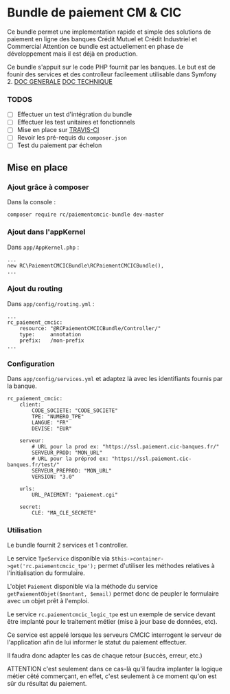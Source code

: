 # Bundle de paiement CM & CIC 

Ce bundle permet une implementation rapide et simple des solutions de paiement en ligne des banques Crédit Mutuel et Crédit Industriel et Commercial
Attention ce bundle est actuellement en phase de développement mais il est déjà en production.

Ce bundle s'appuit sur le code PHP fournit par les banques. Le but est de founir des services et des controlleur facileement utilisable dans Symfony 2.
[DOC GENERALE](https://www.cmcicpaiement.fr/fr/info/documentations/CM-CIC_paiement_documentation_generale_v3_0.pdf)
[DOC TECHNIQUE](https://www.cmcicpaiement.fr/fr/info/documentations/CM-CIC_paiement_documentation_technique_v3_0.pdf)

### TODOS

- [ ] Effectuer un test d'intégration du bundle
- [ ] Effectuer les test unitaires et fonctionnels
- [ ] Mise en place sur [TRAVIS-CI](https://travis-ci.org/)
- [ ] Revoir les pré-requis du `composer.json`
- [ ] Test du paiement par échelon

## Mise en place

### Ajout grâce à composer

Dans la console :

    composer require rc/paiementcmcic-bundle dev-master
    
### Ajout dans l'appKernel

Dans `app/AppKernel.php` :
    
    ...
    new RC\PaiementCMCICBundle\RCPaiementCMCICBundle(),
    ...

### Ajout du routing

Dans `app/config/routing.yml` :

    ...
    rc_paiement_cmcic:
        resource: "@RCPaiementCMCICBundle/Controller/"
        type:     annotation
        prefix:   /mon-prefix
    ...
    
### Configuration

Dans `app/config/services.yml` et adaptez là avec les identifiants fournis par la banque.

    rc_paiement_cmcic:
        client:
            CODE_SOCIETE: "CODE_SOCIETE"
            TPE: "NUMERO_TPE"
            LANGUE: "FR"
            DEVISE: "EUR"
    
        serveur:
            # URL pour la prod ex: "https://ssl.paiement.cic-banques.fr/"
            SERVEUR_PROD: "MON_URL"
            # URL pour la préprod ex: "https://ssl.paiement.cic-banques.fr/test/"
            SERVEUR_PREPROD: "MON_URL"
            VERSION: "3.0"
    
        urls:
            URL_PAIEMENT: "paiement.cgi"
    
        secret:
            CLE: "MA_CLE_SECRETE"

### Utilisation

Le bundle fournit 2 services et 1 controller.

Le service `TpeService` disponible via `$this->container->get('rc.paiementcmcic_tpe');` permet d'utiliser les méthodes relatives à l'initialisation du formulaire.

L'objet `Paiement` disponible via la méthode du service `getPaiementObjet($montant, $email)` permet donc de peupler le formulaire avec un objet prêt à l'emploi.

Le service `rc.paiementcmcic_logic_tpe` est un exemple de service devant être implanté pour le traitement métier (mise à jour base de données, etc).

Ce service est appelé lorsque les serveurs CMCIC interrogent le serveur de l'application afin de lui informer le statut du paiement effectuer.

Il faudra donc adapter les cas de chaque retour (succès, erreur, etc.)

ATTENTION c'est seulement dans ce cas-là qu'il faudra implanter la logique métier cêté commerçant, en effet, c'est seulement à ce moment qu'on est sûr du résultat du paiement.